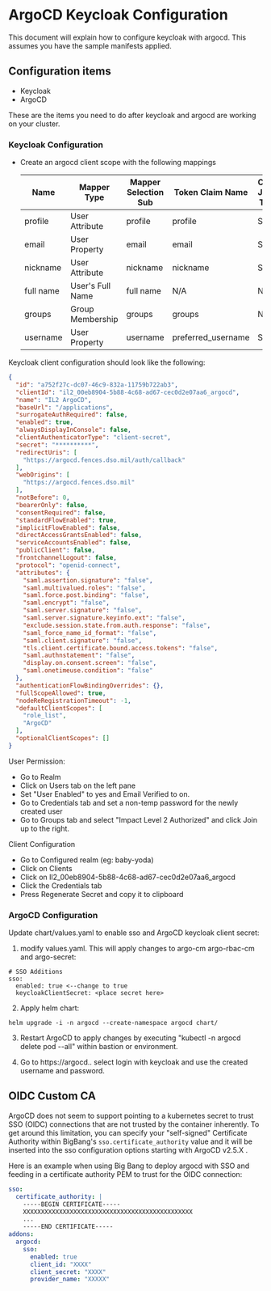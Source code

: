 # ArgoCD Keycloak Configuration
This document will explain how to configure keycloak with argocd. This assumes you have the sample manifests applied.

## Configuration items
* Keycloak
* ArgoCD

These are the items you need to do after keycloak and argocd are working on your cluster.

### Keycloak Configuration

- Create an argocd client scope with the following mappings

  | Name      | Mapper Type      | Mapper Selection Sub | Token Claim Name   | Claim JSON Type |
  |-----------|------------------|----------------------|--------------------|-----------------|
  | profile   | User Attribute   | profile              | profile            | String          |
  | email     | User Property    | email                | email              | String          |
  | nickname  | User Attribute   | nickname             | nickname           | String          |
  | full name | User's Full Name | full name            | N/A                | N/A             |
  | groups    | Group Membership | groups               | groups             | N/A             |
  | username  | User Property    | username             | preferred_username | String          |

Keycloak client configuration should look like the following:
```json
{
  "id": "a752f27c-dc07-46c9-832a-11759b722ab3",
  "clientId": "il2_00eb8904-5b88-4c68-ad67-cec0d2e07aa6_argocd",
  "name": "IL2 ArgoCD",
  "baseUrl": "/applications",
  "surrogateAuthRequired": false,
  "enabled": true,
  "alwaysDisplayInConsole": false,
  "clientAuthenticatorType": "client-secret",
  "secret": "**********",
  "redirectUris": [
    "https://argocd.fences.dso.mil/auth/callback"
  ],
  "webOrigins": [
    "https://argocd.fences.dso.mil"
  ],
  "notBefore": 0,
  "bearerOnly": false,
  "consentRequired": false,
  "standardFlowEnabled": true,
  "implicitFlowEnabled": false,
  "directAccessGrantsEnabled": false,
  "serviceAccountsEnabled": false,
  "publicClient": false,
  "frontchannelLogout": false,
  "protocol": "openid-connect",
  "attributes": {
    "saml.assertion.signature": "false",
    "saml.multivalued.roles": "false",
    "saml.force.post.binding": "false",
    "saml.encrypt": "false",
    "saml.server.signature": "false",
    "saml.server.signature.keyinfo.ext": "false",
    "exclude.session.state.from.auth.response": "false",
    "saml_force_name_id_format": "false",
    "saml.client.signature": "false",
    "tls.client.certificate.bound.access.tokens": "false",
    "saml.authnstatement": "false",
    "display.on.consent.screen": "false",
    "saml.onetimeuse.condition": "false"
  },
  "authenticationFlowBindingOverrides": {},
  "fullScopeAllowed": true,
  "nodeReRegistrationTimeout": -1,
  "defaultClientScopes": [
    "role_list",
    "ArgoCD"
  ],
  "optionalClientScopes": []
}
```

User Permission:
* Go to Realm
* Click on Users tab on the left pane
* Set "User Enabled" to yes and Email Verified to on.
* Go to Credentials tab and set a non-temp password for the newly created user
* Go to Groups tab and select "Impact Level 2 Authorized" and click Join up to the right.

Client Configuration
* Go to Configured realm (eg: baby-yoda)
* Click on Clients
* Click on Il2_00eb8904-5b88-4c68-ad67-cec0d2e07aa6_argocd
* Click the Credentials tab
* Press Regenerate Secret and copy it to clipboard

### ArgoCD Configuration
Update chart/values.yaml to enable sso and ArgoCD keycloak client secret:
1. modify values.yaml. This will apply changes to argo-cm argo-rbac-cm and argo-secret:
```
# SSO Additions
sso:
  enabled: true <--change to true
  keycloakClientSecret: <place secret here>
```
2. Apply helm chart:
```
helm upgrade -i -n argocd --create-namespace argocd chart/
```

3. Restart ArgoCD to apply changes by executing  "kubectl -n argocd delete pod --all" within bastion or environment.

4. Go to https://argocd.<domain>.<tld> select login with keycloak and use the created username and password. 

## OIDC Custom CA

ArgoCD does not seem to support pointing to a kubernetes secret to trust SSO (OIDC) connections that are not trusted by the container inherently.
To get around this limitation, you can specify your "self-signed" Certificate Authority within BigBang's `sso.certificate_authority` value and it will be inserted into the sso configuration options starting with ArgoCD v2.5.X .

Here is an example when using Big Bang to deploy argocd with SSO and feeding in a certificate authority PEM to trust for the OIDC connection:

```yaml
sso:
  certificate_authority: |
    -----BEGIN CERTIFICATE-----
    XXXXXXXXXXXXXXXXXXXXXXXXXXXXXXXXXXXXXXXXXXXXXXX
    ...
    -----END CERTIFICATE-----
addons:
  argocd:
    sso:
      enabled: true
      client_id: "XXXX"
      client_secret: "XXXX"
      provider_name: "XXXXX"
```
